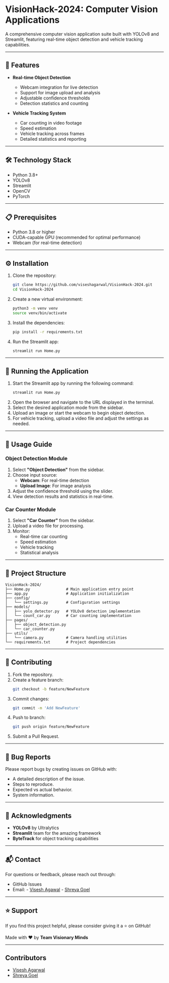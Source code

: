 # VisionHack-2024: Computer Vision Applications

A comprehensive computer vision application suite built with YOLOv8 and Streamlit, featuring real-time object detection and vehicle tracking capabilities.

---

## 🌟 Features

- **Real-time Object Detection**

  - Webcam integration for live detection
  - Support for image upload and analysis
  - Adjustable confidence thresholds
  - Detection statistics and counting

- **Vehicle Tracking System**
  - Car counting in video footage
  - Speed estimation
  - Vehicle tracking across frames
  - Detailed statistics and reporting

---

## 🛠️ Technology Stack

- Python 3.8+
- YOLOv8
- Streamlit
- OpenCV
- PyTorch

---

## 📋 Prerequisites

- Python 3.8 or higher
- CUDA-capable GPU (recommended for optimal performance)
- Webcam (for real-time detection)

---

## ⚙️ Installation

1. Clone the repository:

   ```bash
   git clone https://github.com/viseshagarwal/VisionHack-2024.git
   cd VisionHack-2024
   ```

2. Create a new virtual environment:

   ```bash
   python3 -m venv venv
   source venv/bin/activate
   ```

3. Install the dependencies:

   ```bash
   pip install -r requirements.txt
   ```

4. Run the Streamlit app:
   ```bash
   streamlit run Home.py
   ```

---

## 🚀 Running the Application

1. Start the Streamlit app by running the following command:
   ```bash
   streamlit run Home.py
   ```
2. Open the browser and navigate to the URL displayed in the terminal.
3. Select the desired application mode from the sidebar.
4. Upload an image or start the webcam to begin object detection.
5. For vehicle tracking, upload a video file and adjust the settings as needed.

---

## 📱 Usage Guide

### Object Detection Module

1. Select **"Object Detection"** from the sidebar.
2. Choose input source:
   - **Webcam**: For real-time detection
   - **Upload Image**: For image analysis
3. Adjust the confidence threshold using the slider.
4. View detection results and statistics in real-time.

### Car Counter Module

1. Select **"Car Counter"** from the sidebar.
2. Upload a video file for processing.
3. Monitor:
   - Real-time car counting
   - Speed estimation
   - Vehicle tracking
   - Statistical analysis

---

## 📁 Project Structure

```
VisionHack-2024/
├── Home.py                # Main application entry point
├── app.py                 # Application initialization
├── config/
│   └── settings.py        # Configuration settings
├── models/
│   ├── yolo_detector.py   # YOLOv8 detection implementation
│   └── count_car.py       # Car counting implementation
├── pages/
│   ├── object_detection.py
│   └── car_counter.py
├── utils/
│   └── camera.py          # Camera handling utilities
└── requirements.txt       # Project dependencies
```

---

## 🤝 Contributing

1. Fork the repository.
2. Create a feature branch:
   ```bash
   git checkout -b feature/NewFeature
   ```
3. Commit changes:
   ```bash
   git commit -m 'Add NewFeature'
   ```
4. Push to branch:
   ```bash
   git push origin feature/NewFeature
   ```
5. Submit a Pull Request.

---

## 🐛 Bug Reports

Please report bugs by creating issues on GitHub with:

- A detailed description of the issue.
- Steps to reproduce.
- Expected vs actual behavior.
- System information.

---

## 🙏 Acknowledgments

- **YOLOv8** by Ultralytics
- **Streamlit** team for the amazing framework
- **ByteTrack** for object tracking capabilities

---

## 📬 Contact

For questions or feedback, please reach out through:

- GitHub Issues
- Email: - [Visesh Agawal](viseshagarwal@outlook.com) - [Shreya Goel](shreyagoel9560@gmail.com)

---

## ⭐ Support

If you find this project helpful, please consider giving it a ⭐ on GitHub!

Made with ❤️ by **Team Visionary Minds**

---

## Contributors

- [Visesh Agarwal](https://www.linkedin.com/in/viseshagarwal/)
- [Shreya Goel](https://www.linkedin.com/in/shreya-goel-94694422a/)
